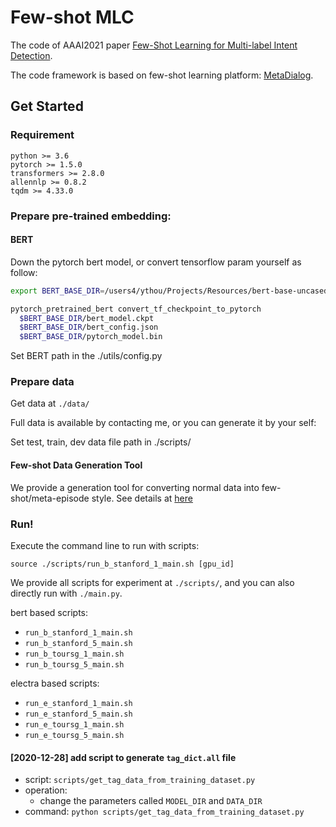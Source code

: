 # Few-shot MLC

The code of AAAI2021 paper [Few-Shot Learning for Multi-label Intent Detection](https://arxiv.org/abs/2010.05256).

The code framework is based on few-shot learning platform: [MetaDialog](https://github.com/AtmaHou/MetaDialog).

## Get Started
### Requirement
```
python >= 3.6
pytorch >= 1.5.0
transformers >= 2.8.0
allennlp >= 0.8.2
tqdm >= 4.33.0
```

### Prepare pre-trained embedding:
#### BERT
Down the pytorch bert model, or convert tensorflow param yourself as follow:
```bash
export BERT_BASE_DIR=/users4/ythou/Projects/Resources/bert-base-uncased/uncased_L-12_H-768_A-12/

pytorch_pretrained_bert convert_tf_checkpoint_to_pytorch
  $BERT_BASE_DIR/bert_model.ckpt
  $BERT_BASE_DIR/bert_config.json
  $BERT_BASE_DIR/pytorch_model.bin
```
Set BERT path in the ./utils/config.py

### Prepare data
Get data at `./data/`

Full data is available by contacting me, or you can generate it by your self:

Set test, train, dev data file path in ./scripts/

#### Few-shot Data Generation Tool
We provide a generation tool for converting normal data into few-shot/meta-episode style. 
See details at [here](https://github.com/AtmaHou/MetaDialog#few-shot-data-construction-tool)


### Run!

Execute the command line to run with scripts:
```
source ./scripts/run_b_stanford_1_main.sh [gpu_id]
```

We provide all scripts for experiment at  `./scripts/`, and you can also directly run with `./main.py`.

bert based scripts:
- `run_b_stanford_1_main.sh`
- `run_b_stanford_5_main.sh`
- `run_b_toursg_1_main.sh`
- `run_b_toursg_5_main.sh`

electra based scripts:
- `run_e_stanford_1_main.sh`
- `run_e_stanford_5_main.sh`
- `run_e_toursg_1_main.sh`
- `run_e_toursg_5_main.sh`

#### [2020-12-28] add script to generate `tag_dict.all` file

- script: `scripts/get_tag_data_from_training_dataset.py`
- operation:
	- change the parameters called `MODEL_DIR` and `DATA_DIR`
- command: `python scripts/get_tag_data_from_training_dataset.py`
 


